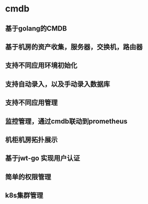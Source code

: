 # cmdb
## 基于golang的CMDB
## 基于机房的资产收集，服务器，交换机，路由器
## 支持不同应用环境初始化
## 支持自动录入，以及手动录入数据库
## 支持不同应用管理
## 监控管理，通过cmdb联动到prometheus
## 机柜机房拓扑展示
## 基于jwt-go 实现用户认证
## 简单的权限管理

## k8s集群管理
